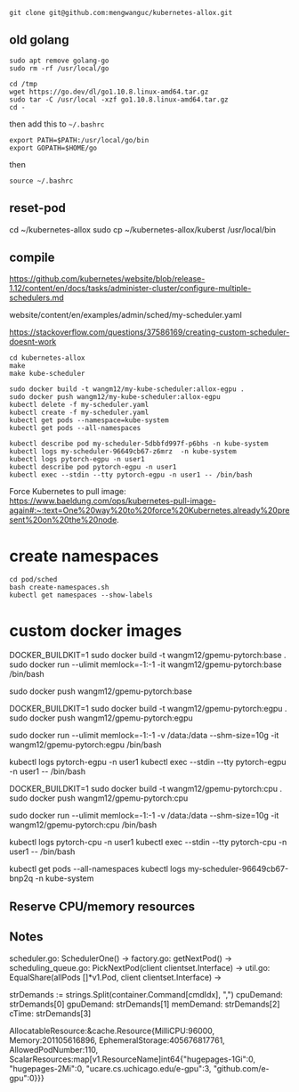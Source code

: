 ```
git clone git@github.com:mengwanguc/kubernetes-allox.git
```

## old golang

```
sudo apt remove golang-go
sudo rm -rf /usr/local/go

cd /tmp
wget https://go.dev/dl/go1.10.8.linux-amd64.tar.gz
sudo tar -C /usr/local -xzf go1.10.8.linux-amd64.tar.gz
cd -
```

then add this to `~/.bashrc`

```
export PATH=$PATH:/usr/local/go/bin
export GOPATH=$HOME/go
```

then 

```
source ~/.bashrc
```

## reset-pod
cd ~/kubernetes-allox
sudo cp ~/kubernetes-allox/kuberst /usr/local/bin


## compile
https://github.com/kubernetes/website/blob/release-1.12/content/en/docs/tasks/administer-cluster/configure-multiple-schedulers.md

website/content/en/examples/admin/sched/my-scheduler.yaml

https://stackoverflow.com/questions/37586169/creating-custom-scheduler-doesnt-work

```
cd kubernetes-allox
make
make kube-scheduler

sudo docker build -t wangm12/my-kube-scheduler:allox-egpu .
sudo docker push wangm12/my-kube-scheduler:allox-egpu
kubectl delete -f my-scheduler.yaml
kubectl create -f my-scheduler.yaml
kubectl get pods --namespace=kube-system
kubectl get pods --all-namespaces
```

```
kubectl describe pod my-scheduler-5dbbfd997f-p6bhs -n kube-system
kubectl logs my-scheduler-96649cb67-z6mrz  -n kube-system
kubectl logs pytorch-egpu -n user1
kubectl describe pod pytorch-egpu -n user1
kubectl exec --stdin --tty pytorch-egpu -n user1 -- /bin/bash
```

Force Kubernetes to pull image: https://www.baeldung.com/ops/kubernetes-pull-image-again#:~:text=One%20way%20to%20force%20Kubernetes,already%20present%20on%20the%20node.


# create namespaces

```
cd pod/sched
bash create-namespaces.sh
kubectl get namespaces --show-labels
```




# custom docker images

DOCKER_BUILDKIT=1 sudo docker build -t wangm12/gpemu-pytorch:base .
sudo docker run --ulimit memlock=-1:-1 -it wangm12/gpemu-pytorch:base /bin/bash

sudo docker push wangm12/gpemu-pytorch:base


DOCKER_BUILDKIT=1 sudo docker build -t wangm12/gpemu-pytorch:egpu .
sudo docker push wangm12/gpemu-pytorch:egpu

sudo docker run --ulimit memlock=-1:-1 -v /data:/data --shm-size=10g -it wangm12/gpemu-pytorch:egpu /bin/bash


kubectl logs pytorch-egpu -n user1
kubectl exec --stdin --tty pytorch-egpu -n user1 -- /bin/bash


DOCKER_BUILDKIT=1 sudo docker build -t wangm12/gpemu-pytorch:cpu .
sudo docker push wangm12/gpemu-pytorch:cpu

sudo docker run --ulimit memlock=-1:-1 -v /data:/data --shm-size=10g -it wangm12/gpemu-pytorch:cpu /bin/bash

kubectl logs pytorch-cpu -n user1
kubectl exec --stdin --tty pytorch-cpu -n user1 -- /bin/bash


kubectl get pods --all-namespaces
kubectl logs my-scheduler-96649cb67-bnp2q  -n kube-system

## Reserve CPU/memory resources



## Notes

scheduler.go: SchedulerOne() ->
factory.go: getNextPod() ->
scheduling_queue.go: PickNextPod(client clientset.Interface) ->
util.go: EqualShare(allPods []*v1.Pod, client clientset.Interface) ->





strDemands := strings.Split(container.Command[cmdIdx], ",")
cpuDemand: strDemands[0]
gpuDemand: strDemands[1]
memDemand: strDemands[2]
cTime: strDemands[3]


AllocatableResource:&cache.Resource{MilliCPU:96000, Memory:201105616896, EphemeralStorage:405676817761, AllowedPodNumber:110, ScalarResources:map[v1.ResourceName]int64{"hugepages-1Gi":0, "hugepages-2Mi":0, "ucare.cs.uchicago.edu/e-gpu":3, "github.com/e-gpu":0}}}